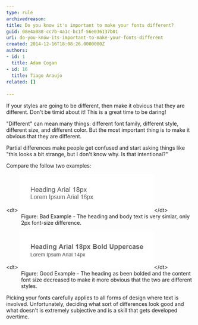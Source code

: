 ```yaml
---
type: rule
archivedreason: 
title: Do you know it's important to make your fonts different?
guid: 08e4a088-cc7b-4a1c-bc1f-56e036137b01
uri: do-you-know-its-important-to-make-your-fonts-different
created: 2014-12-16T18:08:26.0000000Z
authors:
- id: 1
  title: Adam Cogan
- id: 16
  title: Tiago Araujo
related: []

---
```


If your styles are going to be different, then make it obvious that they are different. Don't be timid about it! This is a great time to be daring!

"Different" can mean many things: different font family, different style, different size, and different color. But the most important thing is to make it obvious that they are different.

Partial differences make people get confused and start asking things like "this looks a bit strange, but I don't know why. Is that intentional?"

<!--endintro-->

Compare the follow two examples:
<dl class="badImage">&lt;dt&gt;
                        <img src="choosingFontsbad.png" alt="">&lt;/dt&gt;<dd>
                        Figure: Bad Example - The heading and body text is very simlar, only 2px font-size difference.</dd></dl><dl class="goodImage">&lt;dt&gt;
                        <img src="choosingFontsgood.png" alt="">&lt;/dt&gt;<dd>
                        Figure: Good Example - The heading as been bolded and the content font size decreased to make it more obvious that the two are different styles.</dd></dl>
Picking your fonts carefully applies to all forms of design where text is involved. Unfortunately, deciding what sort of differences look good and what doesn't is extremely subjective and is a skill that gets developed overtime.
